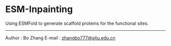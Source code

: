 # ESM-Inpainting

 Using ESMFold to generate scaffold proteins for the functional sites.


-----
Author : Bo Zhang
E-mail : zhangbo777@sjtu.edu.cn
